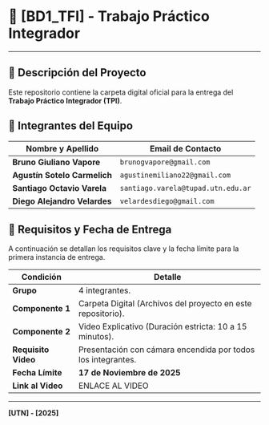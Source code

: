 # 📂 [BD1_TFI] - Trabajo Práctico Integrador

---

## 🚀 Descripción del Proyecto

Este repositorio contiene la carpeta digital oficial para la entrega del **Trabajo Práctico Integrador (TPI)**.

## 👥 Integrantes del Equipo

| Nombre y Apellido            | Email de Contacto                  |
| ---------------------------- | ---------------------------------- |
| **Bruno Giuliano Vapore**    | `brunogvapore@gmail.com`           |
| **Agustín Sotelo Carmelich** | `agustinemiliano22@gmail.com`      |
| **Santiago Octavio Varela**  | `santiago.varela@tupad.utn.edu.ar` |
| **Diego Alejandro Velardes** | `velardesdiego@gmail.com`             |

## 📌 Requisitos y Fecha de Entrega

A continuación se detallan los requisitos clave y la fecha límite para la primera instancia de entrega.

| Condición           | Detalle                                                      |
| ------------------- | ------------------------------------------------------------ |
| **Grupo**           | 4 integrantes.                                               |
| **Componente 1**    | Carpeta Digital (Archivos del proyecto en este repositorio). |
| **Componente 2**    | Video Explicativo (Duración estricta: 10 a 15 minutos).      |
| **Requisito Video** | Presentación con cámara encendida por todos los integrantes. |
| **Fecha Límite**    | **17 de Noviembre de 2025**                                  |
| **Link al Video**   | ENLACE AL VIDEO                                              |

---

**[UTN] - [2025]**
